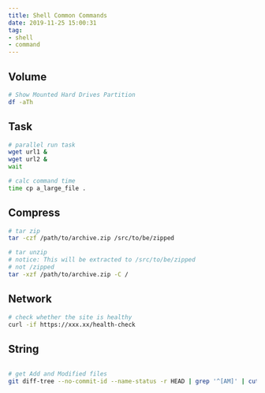 ```yaml
---
title: Shell Common Commands
date: 2019-11-25 15:00:31
tag:
- shell
- command
---
```


## Volume

```bash
# Show Mounted Hard Drives Partition
df -aTh
```

## Task

```bash
# parallel run task
wget url1 &
wget url2 &
wait
```

```bash
# calc command time
time cp a_large_file .
```

## Compress

```bash
# tar zip
tar -czf /path/to/archive.zip /src/to/be/zipped

# tar unzip
# notice: This will be extracted to /src/to/be/zipped
# not /zipped
tar -xzf /path/to/archive.zip -C /
```

## Network

```bash
# check whether the site is healthy
curl -if https://xxx.xx/health-check
```

## String

```bash

# get Add and Modified files
git diff-tree --no-commit-id --name-status -r HEAD | grep '^[AM]' | cut -f 2
```
<!--stackedit_data:
eyJoaXN0b3J5IjpbLTE0MjQ0NDk0NzYsMTk2Njk3MDU5NSwtMT
MzODk5ODcwNSwtMTkyNjkwMzM2OCwtMzM2MDcxMiwyMTI2MjUw
Mzc3LDM1OTI4MzkwM119
-->